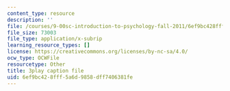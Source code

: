 ```yaml
---
content_type: resource
description: ''
file: /courses/9-00sc-introduction-to-psychology-fall-2011/6ef9bc428fff5a6d9858dff7406381fe_lBU64nfe8nM.vtt
file_size: 73003
file_type: application/x-subrip
learning_resource_types: []
license: https://creativecommons.org/licenses/by-nc-sa/4.0/
ocw_type: OCWFile
resourcetype: Other
title: 3play caption file
uid: 6ef9bc42-8fff-5a6d-9858-dff7406381fe
---
```


